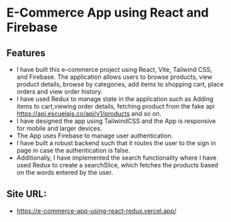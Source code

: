 # E-Commerce App using React and Firebase

## Features
- I have built this e-commerce project using React, Vite, Tailwind CSS, and Firebase. The application allows users to browse products, view product details, browse by categories, add items to shopping cart, place orders and view order history.
- I have used Redux to manage state in the application such as Adding items to cart,viewing order details, fetching product from the fake api https://api.escuelajs.co/api/v1/products and so on.
- I have designed the app using TailwindCSS and the App is responsive for mobile and larger devices.
- The App uses Firebase to manage user authentication.
- I have built a robust backend such that it routes the user to the sign in page in case the authentication is false.
- Additionally, I have implemented the search functionality where I have used Redux to create a searchSlice, which fetches the products based on the words entered by the user.

## Site URL:
- https://e-commerce-app-using-react-redux.vercel.app/